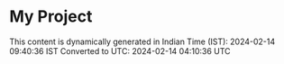 # My Project

This content is dynamically generated in Indian Time (IST): 2024-02-14 09:40:36 IST
Converted to UTC: 2024-02-14 04:10:36 UTC

